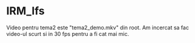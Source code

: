 # IRM_lfs

Video pentru tema2 este "tema2_demo.mkv" din root. Am incercat sa fac video-ul scurt si in 30 fps pentru a fi cat mai mic.